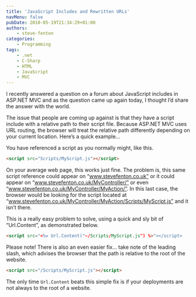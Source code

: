 ```yaml
---
title: 'JavaScript Includes and Rewritten URLs'
navMenu: false
pubDate: 2010-05-19T21:34:29+01:00
authors:
    - steve-fenton
categories:
    - Programming
tags:
    - .net
    - C-Sharp
    - HTML
    - JavaScript
    - MVC
---
```


I recently answered a question on a forum about JavaScript includes in ASP.NET MVC and as the question came up again today, I thought I’d share the answer with the world.

The issue that people are coming up against is that they have a script include with a relative path to their script file. Because ASP.NET MVC uses URL routing, the browser will treat the relative path differently depending on your current location. Here’s a quick example…

You have referenced a script as you normally might, like this.

```html
<script src="Scripts/MyScript.js"></script>
```

On your average web page, this works just fine. The problem is, this same script reference could appear on “www.stevefenton.co.uk” or it could appear on “www.stevefenton.co.uk/MyController/” or even “www.stevefenton.co.uk/MyController/MyAction/”. In this last case, the browser would be looking for the script located at “www.stevefenton.co.uk/MyController/MyAction/Scripts/MyScript.js” and it isn’t there.

This is a really easy problem to solve, using a quick and sly bit of “Url.Content”, as demonstrated below.

```html
<script src="<%= Url.Content("~/Scripts/MyScript.js") %>"></script>
```

Please note! There is also an even easier fix… take note of the leading slash, which advises the browser that the path is relative to the root of the website.

```html
<script src="/Scripts/MyScript.js"></script>
```

The only time `Url.Content` beats this simple fix is if your deployments are not always to the root of a website.